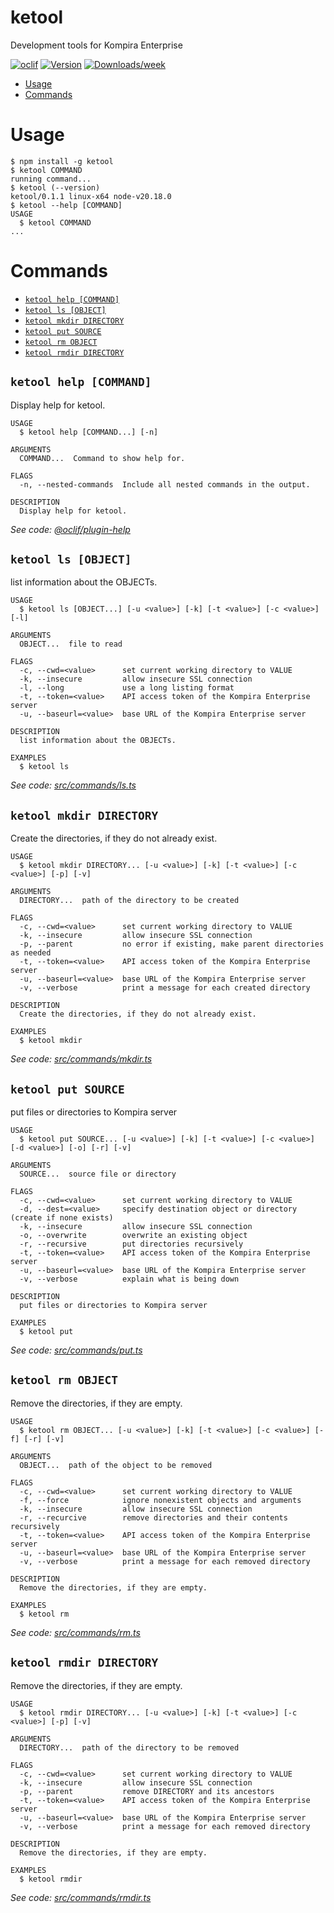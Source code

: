 ketool
=================

Development tools for Kompira Enterprise


[![oclif](https://img.shields.io/badge/cli-oclif-brightgreen.svg)](https://oclif.io)
[![Version](https://img.shields.io/npm/v/ketool.svg)](https://npmjs.org/package/ketool)
[![Downloads/week](https://img.shields.io/npm/dw/ketool.svg)](https://npmjs.org/package/ketool)


<!-- toc -->
* [Usage](#usage)
* [Commands](#commands)
<!-- tocstop -->
# Usage
<!-- usage -->
```sh-session
$ npm install -g ketool
$ ketool COMMAND
running command...
$ ketool (--version)
ketool/0.1.1 linux-x64 node-v20.18.0
$ ketool --help [COMMAND]
USAGE
  $ ketool COMMAND
...
```
<!-- usagestop -->
# Commands
<!-- commands -->
* [`ketool help [COMMAND]`](#ketool-help-command)
* [`ketool ls [OBJECT]`](#ketool-ls-object)
* [`ketool mkdir DIRECTORY`](#ketool-mkdir-directory)
* [`ketool put SOURCE`](#ketool-put-source)
* [`ketool rm OBJECT`](#ketool-rm-object)
* [`ketool rmdir DIRECTORY`](#ketool-rmdir-directory)

## `ketool help [COMMAND]`

Display help for ketool.

```
USAGE
  $ ketool help [COMMAND...] [-n]

ARGUMENTS
  COMMAND...  Command to show help for.

FLAGS
  -n, --nested-commands  Include all nested commands in the output.

DESCRIPTION
  Display help for ketool.
```

_See code: [@oclif/plugin-help](https://github.com/oclif/plugin-help/blob/v6.2.15/src/commands/help.ts)_

## `ketool ls [OBJECT]`

list information about the OBJECTs.

```
USAGE
  $ ketool ls [OBJECT...] [-u <value>] [-k] [-t <value>] [-c <value>] [-l]

ARGUMENTS
  OBJECT...  file to read

FLAGS
  -c, --cwd=<value>      set current working directory to VALUE
  -k, --insecure         allow insecure SSL connection
  -l, --long             use a long listing format
  -t, --token=<value>    API access token of the Kompira Enterprise server
  -u, --baseurl=<value>  base URL of the Kompira Enterprise server

DESCRIPTION
  list information about the OBJECTs.

EXAMPLES
  $ ketool ls
```

_See code: [src/commands/ls.ts](https://github.com/fixpoint/ketool/blob/v0.1.1/src/commands/ls.ts)_

## `ketool mkdir DIRECTORY`

Create the directories, if they do not already exist.

```
USAGE
  $ ketool mkdir DIRECTORY... [-u <value>] [-k] [-t <value>] [-c <value>] [-p] [-v]

ARGUMENTS
  DIRECTORY...  path of the directory to be created

FLAGS
  -c, --cwd=<value>      set current working directory to VALUE
  -k, --insecure         allow insecure SSL connection
  -p, --parent           no error if existing, make parent directories as needed
  -t, --token=<value>    API access token of the Kompira Enterprise server
  -u, --baseurl=<value>  base URL of the Kompira Enterprise server
  -v, --verbose          print a message for each created directory

DESCRIPTION
  Create the directories, if they do not already exist.

EXAMPLES
  $ ketool mkdir
```

_See code: [src/commands/mkdir.ts](https://github.com/fixpoint/ketool/blob/v0.1.1/src/commands/mkdir.ts)_

## `ketool put SOURCE`

put files or directories to Kompira server

```
USAGE
  $ ketool put SOURCE... [-u <value>] [-k] [-t <value>] [-c <value>] [-d <value>] [-o] [-r] [-v]

ARGUMENTS
  SOURCE...  source file or directory

FLAGS
  -c, --cwd=<value>      set current working directory to VALUE
  -d, --dest=<value>     specify destination object or directory (create if none exists)
  -k, --insecure         allow insecure SSL connection
  -o, --overwrite        overwrite an existing object
  -r, --recursive        put directories recursively
  -t, --token=<value>    API access token of the Kompira Enterprise server
  -u, --baseurl=<value>  base URL of the Kompira Enterprise server
  -v, --verbose          explain what is being down

DESCRIPTION
  put files or directories to Kompira server

EXAMPLES
  $ ketool put
```

_See code: [src/commands/put.ts](https://github.com/fixpoint/ketool/blob/v0.1.1/src/commands/put.ts)_

## `ketool rm OBJECT`

Remove the directories, if they are empty.

```
USAGE
  $ ketool rm OBJECT... [-u <value>] [-k] [-t <value>] [-c <value>] [-f] [-r] [-v]

ARGUMENTS
  OBJECT...  path of the object to be removed

FLAGS
  -c, --cwd=<value>      set current working directory to VALUE
  -f, --force            ignore nonexistent objects and arguments
  -k, --insecure         allow insecure SSL connection
  -r, --recurcive        remove directories and their contents recursively
  -t, --token=<value>    API access token of the Kompira Enterprise server
  -u, --baseurl=<value>  base URL of the Kompira Enterprise server
  -v, --verbose          print a message for each removed directory

DESCRIPTION
  Remove the directories, if they are empty.

EXAMPLES
  $ ketool rm
```

_See code: [src/commands/rm.ts](https://github.com/fixpoint/ketool/blob/v0.1.1/src/commands/rm.ts)_

## `ketool rmdir DIRECTORY`

Remove the directories, if they are empty.

```
USAGE
  $ ketool rmdir DIRECTORY... [-u <value>] [-k] [-t <value>] [-c <value>] [-p] [-v]

ARGUMENTS
  DIRECTORY...  path of the directory to be removed

FLAGS
  -c, --cwd=<value>      set current working directory to VALUE
  -k, --insecure         allow insecure SSL connection
  -p, --parent           remove DIRECTORY and its ancestors
  -t, --token=<value>    API access token of the Kompira Enterprise server
  -u, --baseurl=<value>  base URL of the Kompira Enterprise server
  -v, --verbose          print a message for each removed directory

DESCRIPTION
  Remove the directories, if they are empty.

EXAMPLES
  $ ketool rmdir
```

_See code: [src/commands/rmdir.ts](https://github.com/fixpoint/ketool/blob/v0.1.1/src/commands/rmdir.ts)_
<!-- commandsstop -->
